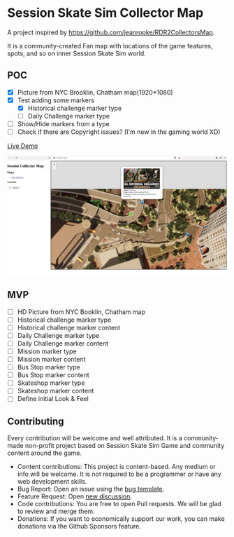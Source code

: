 # Session Skate Sim Collector Map

A project inspired by https://github.com/jeanropke/RDR2CollectorsMap.

It is a community-created Fan map with locations of the game features, spots, and so on inner Session Skate Sim world.

## POC

- [x] Picture from NYC Brooklin, Chatham map(1920*1080)  
- [x] Test adding some markers
  - [x] Historical challenge marker type
  - [ ] Daily Challenge marker type
- [ ] Show/Hide markers from a type
- [ ] Check if there are Copyright issues? (I'm new in the gaming world XD)

[Live Demo](https://kpicaza.github.io/scm/)

![Session Collector Map POC](./scm-pic-1.jpg)

## MVP

- [ ] HD Picture from NYC Booklin, Chatham map  
- [ ] Historical challenge marker type
- [ ] Historical challenge marker content
- [ ] Daily Challenge marker type
- [ ] Daily Challenge marker content
- [ ] Mission marker type
- [ ] Mission marker content
- [ ] Bus Stop marker type
- [ ] Bus Stop marker content
- [ ] Skateshop marker type
- [ ] Skateshop marker content
- [ ] Define initial Look & Feel

## Contributing

Every contribution will be welcome and well attributed. It is a community-made non-profit project based on Session Skate Sim Game and community content around the game.

- Content contributions: This project is content-based. Any medium or info will be welcome. It is not required to be a programmer or have any web development skills.
- Bug Report: Open an issue using the [bug template](https://github.com/kpicaza/scm/issues/new?assignees=kpicaza&labels=bug%2Ctriage&template=bug.yml&title=%5BBug%5D%3A+).
- Feature Request: Open [new discussion](https://github.com/kpicaza/scm/discussions).
- Code contributions: You are free to open Pull requests. We will be glad to review and merge them.
- Donations: If you want to economically support our work, you can make donations via the Github Sponsors feature.
